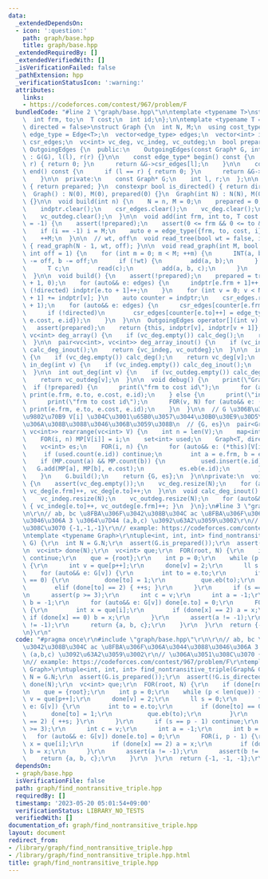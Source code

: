 ```yaml
---
data:
  _extendedDependsOn:
  - icon: ':question:'
    path: graph/base.hpp
    title: graph/base.hpp
  _extendedRequiredBy: []
  _extendedVerifiedWith: []
  _isVerificationFailed: false
  _pathExtension: hpp
  _verificationStatusIcon: ':warning:'
  attributes:
    links:
    - https://codeforces.com/contest/967/problem/F
  bundledCode: "#line 2 \"graph/base.hpp\"\n\ntemplate <typename T>\nstruct Edge {\n\
    \  int frm, to;\n  T cost;\n  int id;\n};\n\ntemplate <typename T = int, bool\
    \ directed = false>\nstruct Graph {\n  int N, M;\n  using cost_type = T;\n  using\
    \ edge_type = Edge<T>;\n  vector<edge_type> edges;\n  vector<int> indptr;\n  vector<edge_type>\
    \ csr_edges;\n  vc<int> vc_deg, vc_indeg, vc_outdeg;\n  bool prepared;\n\n  class\
    \ OutgoingEdges {\n  public:\n    OutgoingEdges(const Graph* G, int l, int r)\
    \ : G(G), l(l), r(r) {}\n\n    const edge_type* begin() const {\n      if (l ==\
    \ r) { return 0; }\n      return &G->csr_edges[l];\n    }\n\n    const edge_type*\
    \ end() const {\n      if (l == r) { return 0; }\n      return &G->csr_edges[r];\n\
    \    }\n\n  private:\n    const Graph* G;\n    int l, r;\n  };\n\n  bool is_prepared()\
    \ { return prepared; }\n  constexpr bool is_directed() { return directed; }\n\n\
    \  Graph() : N(0), M(0), prepared(0) {}\n  Graph(int N) : N(N), M(0), prepared(0)\
    \ {}\n\n  void build(int n) {\n    N = n, M = 0;\n    prepared = 0;\n    edges.clear();\n\
    \    indptr.clear();\n    csr_edges.clear();\n    vc_deg.clear();\n    vc_indeg.clear();\n\
    \    vc_outdeg.clear();\n  }\n\n  void add(int frm, int to, T cost = 1, int i\
    \ = -1) {\n    assert(!prepared);\n    assert(0 <= frm && 0 <= to && to < N);\n\
    \    if (i == -1) i = M;\n    auto e = edge_type({frm, to, cost, i});\n    edges.eb(e);\n\
    \    ++M;\n  }\n\n  // wt, off\n  void read_tree(bool wt = false, int off = 1)\
    \ { read_graph(N - 1, wt, off); }\n\n  void read_graph(int M, bool wt = false,\
    \ int off = 1) {\n    for (int m = 0; m < M; ++m) {\n      INT(a, b);\n      a\
    \ -= off, b -= off;\n      if (!wt) {\n        add(a, b);\n      } else {\n  \
    \      T c;\n        read(c);\n        add(a, b, c);\n      }\n    }\n    build();\n\
    \  }\n\n  void build() {\n    assert(!prepared);\n    prepared = true;\n    indptr.assign(N\
    \ + 1, 0);\n    for (auto&& e: edges) {\n      indptr[e.frm + 1]++;\n      if\
    \ (!directed) indptr[e.to + 1]++;\n    }\n    for (int v = 0; v < N; ++v) { indptr[v\
    \ + 1] += indptr[v]; }\n    auto counter = indptr;\n    csr_edges.resize(indptr.back()\
    \ + 1);\n    for (auto&& e: edges) {\n      csr_edges[counter[e.frm]++] = e;\n\
    \      if (!directed)\n        csr_edges[counter[e.to]++] = edge_type({e.to, e.frm,\
    \ e.cost, e.id});\n    }\n  }\n\n  OutgoingEdges operator[](int v) const {\n \
    \   assert(prepared);\n    return {this, indptr[v], indptr[v + 1]};\n  }\n\n \
    \ vc<int> deg_array() {\n    if (vc_deg.empty()) calc_deg();\n    return vc_deg;\n\
    \  }\n\n  pair<vc<int>, vc<int>> deg_array_inout() {\n    if (vc_indeg.empty())\
    \ calc_deg_inout();\n    return {vc_indeg, vc_outdeg};\n  }\n\n  int deg(int v)\
    \ {\n    if (vc_deg.empty()) calc_deg();\n    return vc_deg[v];\n  }\n\n  int\
    \ in_deg(int v) {\n    if (vc_indeg.empty()) calc_deg_inout();\n    return vc_indeg[v];\n\
    \  }\n\n  int out_deg(int v) {\n    if (vc_outdeg.empty()) calc_deg_inout();\n\
    \    return vc_outdeg[v];\n  }\n\n  void debug() {\n    print(\"Graph\");\n  \
    \  if (!prepared) {\n      print(\"frm to cost id\");\n      for (auto&& e: edges)\
    \ print(e.frm, e.to, e.cost, e.id);\n    } else {\n      print(\"indptr\", indptr);\n\
    \      print(\"frm to cost id\");\n      FOR(v, N) for (auto&& e: (*this)[v])\
    \ print(e.frm, e.to, e.cost, e.id);\n    }\n  }\n\n  // G \u306B\u304A\u3051\u308B\
    \u9802\u70B9 V[i] \u304C\u3001\u65B0\u3057\u3044\u30B0\u30E9\u30D5\u3067 i \u306B\
    \u306A\u308B\u3088\u3046\u306B\u3059\u308B\n  // {G, es}\n  pair<Graph<T, directed>,\
    \ vc<int>> rearrange(vc<int> V) {\n    int n = len(V);\n    map<int, int> MP;\n\
    \    FOR(i, n) MP[V[i]] = i;\n    set<int> used;\n    Graph<T, directed> G(n);\n\
    \    vc<int> es;\n    FOR(i, n) {\n      for (auto&& e: (*this)[V[i]]) {\n   \
    \     if (used.count(e.id)) continue;\n        int a = e.frm, b = e.to;\n    \
    \    if (MP.count(a) && MP.count(b)) {\n          used.insert(e.id);\n       \
    \   G.add(MP[a], MP[b], e.cost);\n          es.eb(e.id);\n        }\n      }\n\
    \    }\n    G.build();\n    return {G, es};\n  }\n\nprivate:\n  void calc_deg()\
    \ {\n    assert(vc_deg.empty());\n    vc_deg.resize(N);\n    for (auto&& e: edges)\
    \ vc_deg[e.frm]++, vc_deg[e.to]++;\n  }\n\n  void calc_deg_inout() {\n    assert(vc_indeg.empty());\n\
    \    vc_indeg.resize(N);\n    vc_outdeg.resize(N);\n    for (auto&& e: edges)\
    \ { vc_indeg[e.to]++, vc_outdeg[e.frm]++; }\n  }\n};\n#line 3 \"graph/find_nontransitive_triple.hpp\"\
    \n\r\n// ab, bc \u8FBA\u306F\u3042\u308B\u304C ac \u8FBA\u306F\u306A\u3044\u3088\
    \u3046\u306A 3 \u3064\u7D44 (a,b,c) \u3092\u63A2\u3059\u3002\r\n// \u306A\u3051\
    \u308C\u3070 {-1,-1,-1}\r\n// example: https://codeforces.com/contest/967/problem/F\r\
    \ntemplate <typename Graph>\r\ntuple<int, int, int> find_nontransitive_triple(Graph&\
    \ G) {\r\n  int N = G.N;\r\n  assert(G.is_prepared());\r\n  assert(!G.is_directed());\r\
    \n  vc<int> done(N);\r\n  vc<int> que;\r\n  FOR(root, N) {\r\n    if (done[root])\
    \ continue;\r\n    que = {root};\r\n    int p = 0;\r\n    while (p < len(que))\
    \ {\r\n      int v = que[p++];\r\n      done[v] = 2;\r\n      ll s = 0;\r\n  \
    \    for (auto&& e: G[v]) {\r\n        int to = e.to;\r\n        if (done[to]\
    \ == 0) {\r\n          done[to] = 1;\r\n          que.eb(to);\r\n        }\r\n\
    \        elif (done[to] == 2) { ++s; }\r\n      }\r\n      if (s == p - 1) continue;\r\
    \n      assert(p >= 3);\r\n      int c = v;\r\n      int a = -1;\r\n      int\
    \ b = -1;\r\n      for (auto&& e: G[v]) done[e.to] = 0;\r\n      FOR(i, p - 1)\
    \ {\r\n        int x = que[i];\r\n        if (done[x] == 2) a = x;\r\n       \
    \ if (done[x] == 0) b = x;\r\n      }\r\n      assert(a != -1);\r\n      assert(b\
    \ != -1);\r\n      return {a, b, c};\r\n    }\r\n  }\r\n  return {-1, -1, -1};\r\
    \n}\r\n"
  code: "#pragma once\r\n#include \"graph/base.hpp\"\r\n\r\n// ab, bc \u8FBA\u306F\
    \u3042\u308B\u304C ac \u8FBA\u306F\u306A\u3044\u3088\u3046\u306A 3 \u3064\u7D44\
    \ (a,b,c) \u3092\u63A2\u3059\u3002\r\n// \u306A\u3051\u308C\u3070 {-1,-1,-1}\r\
    \n// example: https://codeforces.com/contest/967/problem/F\r\ntemplate <typename\
    \ Graph>\r\ntuple<int, int, int> find_nontransitive_triple(Graph& G) {\r\n  int\
    \ N = G.N;\r\n  assert(G.is_prepared());\r\n  assert(!G.is_directed());\r\n  vc<int>\
    \ done(N);\r\n  vc<int> que;\r\n  FOR(root, N) {\r\n    if (done[root]) continue;\r\
    \n    que = {root};\r\n    int p = 0;\r\n    while (p < len(que)) {\r\n      int\
    \ v = que[p++];\r\n      done[v] = 2;\r\n      ll s = 0;\r\n      for (auto&&\
    \ e: G[v]) {\r\n        int to = e.to;\r\n        if (done[to] == 0) {\r\n   \
    \       done[to] = 1;\r\n          que.eb(to);\r\n        }\r\n        elif (done[to]\
    \ == 2) { ++s; }\r\n      }\r\n      if (s == p - 1) continue;\r\n      assert(p\
    \ >= 3);\r\n      int c = v;\r\n      int a = -1;\r\n      int b = -1;\r\n   \
    \   for (auto&& e: G[v]) done[e.to] = 0;\r\n      FOR(i, p - 1) {\r\n        int\
    \ x = que[i];\r\n        if (done[x] == 2) a = x;\r\n        if (done[x] == 0)\
    \ b = x;\r\n      }\r\n      assert(a != -1);\r\n      assert(b != -1);\r\n  \
    \    return {a, b, c};\r\n    }\r\n  }\r\n  return {-1, -1, -1};\r\n}\r\n"
  dependsOn:
  - graph/base.hpp
  isVerificationFile: false
  path: graph/find_nontransitive_triple.hpp
  requiredBy: []
  timestamp: '2023-05-20 05:01:54+09:00'
  verificationStatus: LIBRARY_NO_TESTS
  verifiedWith: []
documentation_of: graph/find_nontransitive_triple.hpp
layout: document
redirect_from:
- /library/graph/find_nontransitive_triple.hpp
- /library/graph/find_nontransitive_triple.hpp.html
title: graph/find_nontransitive_triple.hpp
---
```

